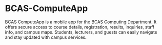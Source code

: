 # BCAS-ComputeApp
BCAS ComputeApp is a mobile app for the BCAS Computing Department. It offers secure access to course details, registration, results, inquiries, staff info, and campus maps. Students, lecturers, and guests can easily navigate and stay updated with campus services.
